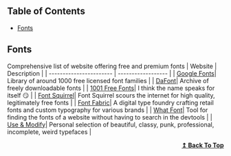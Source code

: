 ## Table of Contents

- [Fonts](#fonts)

## Fonts
Comprehensive list of website offering free and premium fonts
| Website | Description |
| ----------------------- | ------------------ |
| [Google Fonts](https://fonts.google.com/)| Library of around 1000 free licensed font families |
| [DaFont](https://www.dafont.com/)| Archive of freely downloadable fonts |
| [1001 Free Fonts](https://www.1001freefonts.com/)| I think the name speaks for itself :smirk: |
| [Font Squirrel](https://www.fontsquirrel.com/)| Font Squirrel scours the internet for high quality, legitimately free fonts |
| [Font Fabric](https://www.fontfabric.com/free-fonts/)| A digital type foundry crafting retail fonts and custom typography for various brands |
| [What Font](http://www.chengyinliu.com/whatfont.html)| Tool for finding the fonts of a website without having to search in the devtools |
| [Use & Modify](https://usemodify.com/)| Personal selection of beautiful, classy, punk, professional, incomplete, weird typefaces |

<div align="right">
    <b><a href="#table-of-contents">↥ Back To Top</a></b>
</div>
